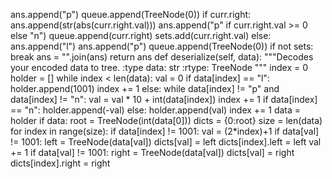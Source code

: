 ans.append("p")
queue.append(TreeNode(0))
if curr.right:
ans.append(str(abs(curr.right.val)))
ans.append("p" if curr.right.val >= 0 else "n")
queue.append(curr.right)
sets.add(curr.right.val)
else:
ans.append("l")
ans.append("p")
queue.append(TreeNode(0))
if not sets:
break
ans = "".join(ans)
return ans
def deserialize(self, data):
"""Decodes your encoded data to tree.
:type data: str
:rtype: TreeNode
"""
index = 0
holder = []
while index < len(data):
val = 0
if data[index] == "l":
holder.append(1001)
index += 1
else:
while data[index] != "p" and data[index] != "n":
val = val * 10 + int(data[index])
index += 1
if data[index] == "n":
holder.append(-val)
else:
holder.append(val)
index += 1
data = holder
if data:
root = TreeNode(int(data[0]))
dicts = {0:root}
size = len(data)
for index in range(size):
if data[index] != 1001:
val = (2*index)+1
if data[val] != 1001:
left = TreeNode(data[val])
dicts[val] = left
dicts[index].left = left
val += 1
if data[val] != 1001:
right = TreeNode(data[val])
dicts[val] = right
dicts[index].right = right